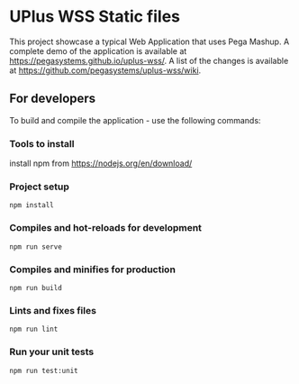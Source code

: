 # UPlus WSS Static files

This project showcase a typical Web Application that uses Pega Mashup. A complete demo of the application is available at https://pegasystems.github.io/uplus-wss/. A list of the changes is available at https://github.com/pegasystems/uplus-wss/wiki.

## For developers

To build and compile the application - use the following commands:

### Tools to install

install npm from https://nodejs.org/en/download/

### Project setup
```
npm install
```

### Compiles and hot-reloads for development
```
npm run serve
```

### Compiles and minifies for production
```
npm run build
```

### Lints and fixes files
```
npm run lint
```

### Run your unit tests
```
npm run test:unit
```

